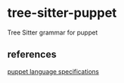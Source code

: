 # tree-sitter-puppet

Tree Sitter grammar for puppet

## references

[puppet language specifications](https://github.com/puppetlabs/puppet-specifications/)
